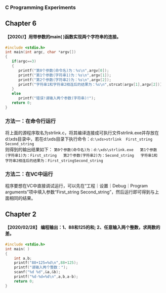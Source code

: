 ### C Programming Experiments
## **Chapter 6**
#### 【2020/**/**】用带参数的main( )函数实现两个字符串的连接。
```c
#include <stdio.h>
int main(int argc, char *argv[])
{
   if(argc==3)
   {
      printf("第0个参数(命令名)为：%s\n",argv[0]);
      printf("第1个参数(字符串1)为：%s\n",argv[1]);
      printf("第2个参数(字符串2)为：%s\n",argv[2]);
      printf("字符串1和字符串2相连后的结果为：%s\n",strcat(argv[1],argv[2]));
   }
   else
      printf("错误!请输入两个参数(字符串)!");
   return 0;
}
```
### 方法一：在命令行运行
将上面的源程序取名为strlink.c，将其编译连接成可执行文件strlink.exe并存放在d:\xds目录中，若在d:\xds目录下执行命令：`d:\xds>strlink  First_string  Second_string`  
则得到的输出结果如下：
`第0个参数(命令名)为：d:\xds\strlink.exe  
第1个参数(字符串1)为：First_string  
第2个参数(字符串2)为：Second_string  
字符串1和字符串2相连后的结果为：First_stringSecond_string`
### 方法二：在VC中运行
程序要想在VC中直接调试运行，可以先在“工程｜设置｜Debug｜Program arguments”项中填入参数“First_string  Second_string”，然后运行即可得到与上面相同的结果。

## **Chapter 2**
#### 【2020/02/28】 编程输出：1、88和125的和; 2、任意输入两个整数，求两数的差。
```c
#include <stdio.h>
int main( )
{	
	int a,b;
	printf("88+125=%d\n",88+125);
    printf("请输入两个整数：");
	scanf("%d %d",&a,&b);
	printf("%d-%d=%d\n",a,b,a-b);
    return 0;
} 
```